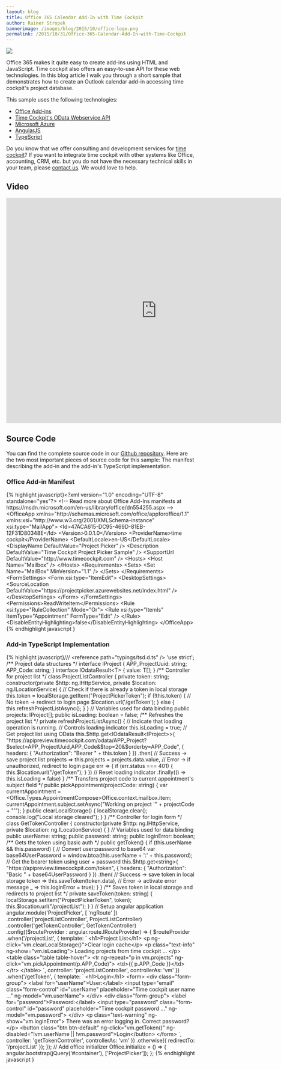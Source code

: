 ```yaml
---
layout: blog
title: Office 365 Calendar Add-In with Time Cockpit
author: Rainer Stropek
bannerimage: /images/blog/2015/10/office-logo.png
permalink: /2015/10/31/Office-365-Calendar-Add-In-with-Time-Cockpit
---
```


<p xmlns="http://www.w3.org/1999/xhtml">
  <img src="{{site.baseurl}}/images/blog/2015/10/office365-addin-timecockpit.png" />
</p><p xmlns="http://www.w3.org/1999/xhtml">Office 365 makes it quite easy to create add-ins using HTML and JavaScript. Time cockpit also offers an easy-to-use API for these web technologies. In this blog article I walk you through a short sample that demonstrates how to create an Outlook calendar add-in accessing time cockpit's project database.</p><p xmlns="http://www.w3.org/1999/xhtml">This sample uses the following technologies:</p><ul xmlns="http://www.w3.org/1999/xhtml">
  <li>
    <a href="https://msdn.microsoft.com/en-us/library/office/jj220060.aspx" target="_blank">Office Add-ins</a>
  </li>
  <li>
    <a href="https://help.timecockpit.com/?topic=html/5d6e34c5-3b08-4fa4-baa0-45eb707b6b78.htm" target="_blank">Time Cockpit's OData Webservice API</a>
  </li>
  <li>
    <a href="https://azure.microsoft.com/" target="_blank">Microsoft Azure</a>
  </li>
  <li>
    <a href="https://angularjs.org/" target="_blank">AngularJS</a>
  </li>
  <li>
    <a href="http://www.typescriptlang.org/" target="_blank">TypeScript</a>
  </li>
</ul><p class="showcase" xmlns="http://www.w3.org/1999/xhtml">Do you know that we offer consulting and development services for <a href="http://www.timecockpit.com" target="_blank">time cockpit</a>? If you want to integrate time cockpit with other systems like Office, accounting, CRM, etc. but you do not have the necessary technical skills in your team, please <a href="~/help-support/contact-us" target="_blank">contact us</a>. We would love to help.</p><h2 xmlns="http://www.w3.org/1999/xhtml">Video</h2><div class="videoWrapper" xmlns="http://www.w3.org/1999/xhtml">
  <iframe width="800" height="600" src="https://www.youtube.com/embed/bSmREYWGJvc?rel=0" frameborder="0" allowfullscreen="allowfullscreen"></iframe>
</div><h2 xmlns="http://www.w3.org/1999/xhtml">Source Code</h2><div xmlns="http://www.w3.org/1999/xhtml">You can find the complete source code in our <a href="https://github.com/software-architects/TimeCockpit.Scripts/tree/master/Timecockpit.AngularOutlookPlugin" target="_blank">Github repository</a>. Here are the two most important pieces of source code for this sample: The manifest describing the add-in and the add-in's TypeScript implementation.</div><h3 xmlns="http://www.w3.org/1999/xhtml">Office Add-in Manifest</h3><div xmlns="http://www.w3.org/1999/xhtml">
  {% highlight javascript}&lt;?xml version=&quot;1.0&quot; encoding=&quot;UTF-8&quot; standalone=&quot;yes&quot;?&gt;&#xD;&#xA;  &lt;!-- Read more about Office Add-Ins manifests at https://msdn.microsoft.com/en-us/library/office/dn554255.aspx --&gt;&#xD;&#xA;  &lt;OfficeApp xmlns=&quot;http://schemas.microsoft.com/office/appforoffice/1.1&quot; xmlns:xsi=&quot;http://www.w3.org/2001/XMLSchema-instance&quot; xsi:type=&quot;MailApp&quot;&gt;&#xD;&#xA;    &lt;Id&gt;47ACA615-DC95-469D-81EB-12F31D80348E&lt;/Id&gt;&#xD;&#xA;    &lt;Version&gt;0.0.1.0&lt;/Version&gt;&#xD;&#xA;    &lt;ProviderName&gt;time cockpit&lt;/ProviderName&gt;&#xD;&#xA;    &lt;DefaultLocale&gt;en-US&lt;/DefaultLocale&gt;&#xD;&#xA;    &lt;DisplayName DefaultValue=&quot;Project Picker&quot; /&gt;&#xD;&#xA;    &lt;Description DefaultValue=&quot;Time Cockpit Project Picker Sample&quot; /&gt;&#xD;&#xA;    &lt;SupportUrl DefaultValue=&quot;http://www.timecockpit.com&quot; /&gt;&#xD;&#xA;    &lt;Hosts&gt;&#xD;&#xA;      &lt;Host Name=&quot;Mailbox&quot; /&gt;&#xD;&#xA;    &lt;/Hosts&gt;&#xD;&#xA;    &lt;Requirements&gt;&#xD;&#xA;      &lt;Sets&gt;&#xD;&#xA;        &lt;Set Name=&quot;MailBox&quot; MinVersion=&quot;1.1&quot; /&gt;&#xD;&#xA;      &lt;/Sets&gt;&#xD;&#xA;    &lt;/Requirements&gt;&#xD;&#xA;    &lt;FormSettings&gt;&#xD;&#xA;      &lt;Form xsi:type=&quot;ItemEdit&quot;&gt;&#xD;&#xA;        &lt;DesktopSettings&gt;&#xD;&#xA;          &lt;SourceLocation DefaultValue=&quot;https://projectpicker.azurewebsites.net/index.html&quot; /&gt;&#xD;&#xA;        &lt;/DesktopSettings&gt;&#xD;&#xA;      &lt;/Form&gt;&#xD;&#xA;    &lt;/FormSettings&gt;&#xD;&#xA;    &lt;Permissions&gt;ReadWriteItem&lt;/Permissions&gt;&#xD;&#xA;    &lt;Rule xsi:type=&quot;RuleCollection&quot; Mode=&quot;Or&quot;&gt;&#xD;&#xA;      &lt;Rule xsi:type=&quot;ItemIs&quot; ItemType=&quot;Appointment&quot; FormType=&quot;Edit&quot; /&gt;&#xD;&#xA;    &lt;/Rule&gt;&#xD;&#xA;    &lt;DisableEntityHighlighting&gt;false&lt;/DisableEntityHighlighting&gt;&#xD;&#xA;  &lt;/OfficeApp&gt;{% endhighlight javascript }
</div><h3 xmlns="http://www.w3.org/1999/xhtml">Add-in TypeScript Implementation</h3><div xmlns="http://www.w3.org/1999/xhtml">
  {% highlight javascript}/// &lt;reference path=&quot;typings/tsd.d.ts&quot; /&gt;&#xD;&#xA;&#xD;&#xA;'use strict';&#xD;&#xA;&#xD;&#xA;/** Project data structures */&#xD;&#xA;interface IProject {&#xD;&#xA;&#x9;APP_ProjectUuid: string;&#xD;&#xA;&#x9;APP_Code: string;&#xD;&#xA;}&#xD;&#xA;interface IOdataResult&lt;T&gt; {&#xD;&#xA;&#x9;value: T[];&#xD;&#xA;}&#xD;&#xA;&#xD;&#xA;/** Controller for project list */&#xD;&#xA;class ProjectListController {&#xD;&#xA;&#x9;private token: string;&#xD;&#xA;&#xD;&#xA;&#x9;constructor(private $http: ng.IHttpService, private $location: ng.ILocationService) {&#xD;&#xA;&#x9;&#x9;// Check if there is already a token in local storage&#xD;&#xA;&#x9;&#x9;this.token = localStorage.getItem(&quot;ProjectPickerToken&quot;);&#xD;&#xA;&#x9;&#x9;if (!this.token) {&#xD;&#xA;&#x9;&#x9;&#x9;// No token -&gt; redirect to login page&#xD;&#xA;&#x9;&#x9;&#x9;$location.url('/getToken');&#xD;&#xA;&#x9;&#x9;} else {&#xD;&#xA;&#x9;&#x9;&#x9;this.refreshProjectListAsync();&#xD;&#xA;&#x9;&#x9;}&#xD;&#xA;&#x9;}&#xD;&#xA;&#xD;&#xA;&#x9;// Variables used for data binding&#x9;&#xD;&#xA;&#x9;public projects: IProject[];&#xD;&#xA;&#x9;public isLoading: boolean = false;&#xD;&#xA;&#x9;&#xD;&#xA;&#x9;/** Refreshes the project list */&#xD;&#xA;&#x9;private refreshProjectListAsync() {&#xD;&#xA;&#x9;&#x9;// Indicate that loading operation is running.&#xD;&#xA;&#x9;&#x9;// Controls loading indicator&#xD;&#xA;&#x9;&#x9;this.isLoading = true;&#xD;&#xA;&#x9;&#x9;&#xD;&#xA;&#x9;&#x9;// Get project list using OData&#xD;&#xA;&#x9;&#x9;this.$http.get&lt;IOdataResult&lt;IProject&gt;&gt;(&#xD;&#xA;&#x9;&#x9;&#x9;&quot;https://apipreview.timecockpit.com/odata/APP_Project?$select=APP_ProjectUuid,APP_Code&amp;$top=20&amp;$orderby=APP_Code&quot;,&#xD;&#xA;&#x9;&#x9;&#x9;{ headers: { &quot;Authorization&quot;: &quot;Bearer &quot; + this.token } })&#xD;&#xA;&#x9;&#x9;&#x9;.then(&#xD;&#xA;&#x9;&#x9;&#x9;&#x9;// Success -&gt; save project list&#xD;&#xA;&#x9;&#x9;&#x9;&#x9;projects =&gt; this.projects = projects.data.value,&#xD;&#xA;&#x9;&#x9;&#x9;&#x9;// Error -&gt; if unauthorized, redirect to login page&#xD;&#xA;&#x9;&#x9;&#x9;&#x9;err =&gt; { if (err.status === 401) { this.$location.url(&quot;/getToken&quot;); } })&#xD;&#xA;&#x9;&#x9;&#x9;// Reset loading indicator&#xD;&#xA;&#x9;&#x9;&#x9;.finally(() =&gt; this.isLoading = false)&#xD;&#xA;&#x9;}&#xD;&#xA;&#x9;&#xD;&#xA;&#x9;/** Transfers project code to current appointment's subject field */&#xD;&#xA;&#x9;public pickAppointment(projectCode: string) {&#xD;&#xA;&#x9;&#x9;var currentAppointment = &lt;Office.Types.AppointmentCompose&gt;Office.context.mailbox.item;&#xD;&#xA;&#x9;&#x9;currentAppointment.subject.setAsync(&quot;Working on project '&quot; + projectCode + &quot;'&quot;);&#xD;&#xA;&#x9;}&#xD;&#xA;&#x9;&#xD;&#xA;&#x9;public clearLocalStorage() {&#xD;&#xA;&#x9;&#x9;localStorage.clear();&#xD;&#xA;&#x9;&#x9;console.log(&quot;Local storage cleared&quot;);&#xD;&#xA;&#x9;}&#xD;&#xA;}&#xD;&#xA;&#xD;&#xA;/** Controller for login form */&#xD;&#xA;class GetTokenController {&#xD;&#xA;&#x9;constructor(private $http: ng.IHttpService, private $location: ng.ILocationService) {&#xD;&#xA;&#x9;}&#xD;&#xA;&#x9;&#xD;&#xA;&#x9;// Variables used for data binding&#x9;&#xD;&#xA;&#x9;public userName: string;&#xD;&#xA;&#x9;public password: string;&#xD;&#xA;&#x9;public loginError: boolean;&#xD;&#xA;&#x9;&#xD;&#xA;&#x9;/** Gets the token using basic auth */&#xD;&#xA;&#x9;public getToken() {&#xD;&#xA;&#x9;&#x9;if (this.userName &amp;&amp; this.password) {&#xD;&#xA;&#x9;&#x9;&#x9;// Convert user:password to base64&#xD;&#xA;&#x9;&#x9;&#x9;var base64UserPassword = window.btoa(this.userName + ':' + this.password);&#xD;&#xA;&#x9;&#x9;&#x9;&#xD;&#xA;&#x9;&#x9;&#x9;// Get the bearer token using user + password&#xD;&#xA;&#x9;&#x9;&#x9;this.$http.get&lt;string&gt;(&#xD;&#xA;&#x9;&#x9;&#x9;&#x9;&quot;https://apipreview.timecockpit.com/token&quot;, &#xD;&#xA;&#x9;&#x9;&#x9;&#x9;{ headers: { &quot;Authorization&quot;: &quot;Basic &quot; + base64UserPassword } })&#xD;&#xA;&#x9;&#x9;&#x9;&#x9;.then(&#xD;&#xA;&#x9;&#x9;&#x9;&#x9;&#x9;// Success -&gt; save token in local storage&#xD;&#xA;&#x9;&#x9;&#x9;&#x9;&#x9;token =&gt; this.saveToken(token.data), &#xD;&#xA;&#x9;&#x9;&#x9;&#x9;&#x9;// Error -&gt; activate error message&#xD;&#xA;&#x9;&#x9;&#x9;&#x9;&#x9;_ =&gt; this.loginError = true);&#xD;&#xA;&#x9;&#x9;}&#xD;&#xA;&#x9;}&#xD;&#xA;&#x9;&#xD;&#xA;&#x9;/** Saves token in local storage and redirects to project list */&#xD;&#xA;&#x9;private saveToken(token: string) {&#xD;&#xA;&#x9;&#x9;localStorage.setItem(&quot;ProjectPickerToken&quot;, token);&#xD;&#xA;&#x9;&#x9;this.$location.url(&quot;/projectList&quot;);&#xD;&#xA;&#x9;}&#xD;&#xA;}&#xD;&#xA;&#xD;&#xA;// Setup angular application&#xD;&#xA;angular.module('ProjectPicker', [ 'ngRoute' ])&#xD;&#xA;&#x9;.controller('projectListController', ProjectListController)&#xD;&#xA;&#x9;.controller('getTokenController', GetTokenController)&#xD;&#xA;&#x9;.config(($routeProvider : angular.route.IRouteProvider) =&gt; {&#xD;&#xA;&#x9;&#x9;$routeProvider&#xD;&#xA;&#x9;&#x9;&#x9;.when('/projectList', { &#xD;&#xA;&#x9;&#x9;&#x9;&#x9;template: `&#xD;&#xA;&#x9;&#x9;&#x9;&#x9;&lt;h1&gt;Project List&lt;/h1&gt;&#xD;&#xA;&#x9;&#x9;&#x9;&#x9;&lt;p ng-click=&quot;vm.clearLocalStorage()&quot;&gt;Clear login cache&lt;/p&gt;&#xD;&#xA;&#x9;&#x9;&#x9;&#x9;&lt;p class=&quot;text-info&quot; ng-show=&quot;vm.isLoading&quot;&gt;&#xD;&#xA;&#x9;&#x9;&#x9;&#x9;&#x9;Loading projects from time cockpit ...&#xD;&#xA;&#x9;&#x9;&#x9;&#x9;&lt;/p&gt;&#xD;&#xA;&#x9;&#x9;&#x9;&#x9;&lt;table class=&quot;table table-hover&quot;&gt;&#xD;&#xA;&#x9;&#x9;&#x9;&#x9;&#x9;&lt;tr ng-repeat=&quot;p in vm.projects&quot;&#xD;&#xA;&#x9;&#x9;&#x9;&#x9;&#x9;    ng-click=&quot;vm.pickAppointment(p.APP_Code)&quot;&gt;&#xD;&#xA;&#x9;&#x9;&#x9;&#x9;&#x9;&#x9;&lt;td&gt;{{ p.APP_Code }}&lt;/td&gt;&#xD;&#xA;&#x9;&#x9;&#x9;&#x9;&#x9;&lt;/tr&gt;&#xD;&#xA;&#x9;&#x9;&#x9;&#x9;&lt;/table&gt;&#xD;&#xA;&#x9;&#x9;&#x9;&#x9;`,&#xD;&#xA;&#x9;&#x9;&#x9;&#x9;controller: 'projectListController',&#xD;&#xA;&#x9;&#x9;&#x9;&#x9;controllerAs: 'vm'&#xD;&#xA;&#x9;&#x9;&#x9;})&#xD;&#xA;&#x9;&#x9;&#x9;.when('/getToken', { &#xD;&#xA;&#x9;&#x9;&#x9;&#x9;template: `&#xD;&#xA;&#x9;&#x9;&#x9;&#x9;&lt;h1&gt;Login&lt;/h1&gt;&#xD;&#xA;&#x9;&#x9;&#x9;&#x9;&lt;form&gt;&#xD;&#xA;&#x9;&#x9;&#x9;&#x9;&#x9;&lt;div class=&quot;form-group&quot;&gt;&#xD;&#xA;&#x9;&#x9;&#x9;&#x9;&#x9;&#x9;&lt;label for=&quot;userName&quot;&gt;User:&lt;/label&gt;&#xD;&#xA;&#x9;&#x9;&#x9;&#x9;&#x9;&#x9;&lt;input type=&quot;email&quot; class=&quot;form-control&quot; id=&quot;userName&quot; &#xD;&#xA;&#x9;&#x9;&#x9;&#x9;&#x9;&#x9;       placeholder=&quot;Time cockpit user name ...&quot;&#xD;&#xA;&#x9;&#x9;&#x9;&#x9;&#x9;&#x9;&#x9;   ng-model=&quot;vm.userName&quot;&gt;&#xD;&#xA;&#x9;&#x9;&#x9;&#x9;&#x9;&lt;/div&gt;&#xD;&#xA;&#x9;&#x9;&#x9;&#x9;&#x9;&lt;div class=&quot;form-group&quot;&gt;&#xD;&#xA;&#x9;&#x9;&#x9;&#x9;&#x9;&#x9;&lt;label for=&quot;password&quot;&gt;Password:&lt;/label&gt;&#xD;&#xA;&#x9;&#x9;&#x9;&#x9;&#x9;&#x9;&lt;input type=&quot;password&quot; class=&quot;form-control&quot; id=&quot;password&quot; &#xD;&#xA;&#x9;&#x9;&#x9;&#x9;&#x9;&#x9;       placeholder=&quot;Time cockpit password ...&quot;&#xD;&#xA;&#x9;&#x9;&#x9;&#x9;&#x9;&#x9;&#x9;   ng-model=&quot;vm.password&quot;&gt;&#xD;&#xA;&#x9;&#x9;&#x9;&#x9;&#x9;&lt;/div&gt;&#xD;&#xA;&#x9;&#x9;&#x9;&#x9;&#x9;&lt;p class=&quot;text-warning&quot; ng-show=&quot;vm.loginError&quot;&gt;&#xD;&#xA;&#x9;&#x9;&#x9;&#x9;&#x9;&#x9;There was an error logging in. Correct password?&#xD;&#xA;&#x9;&#x9;&#x9;&#x9;&#x9;&lt;/p&gt;&#xD;&#xA;&#x9;&#x9;&#x9;&#x9;&#x9;&lt;button class=&quot;btn btn-default&quot; ng-click=&quot;vm.getToken()&quot;&#xD;&#xA;&#x9;&#x9;&#x9;&#x9;&#x9;&#x9;    ng-disabled=&quot;!vm.userName || !vm.password&quot;&gt;Login&lt;/button&gt;&#xD;&#xA;&#x9;&#x9;&#x9;&#x9;&lt;/form&gt;&#xD;&#xA;&#x9;&#x9;&#x9;&#x9;`,&#xD;&#xA;&#x9;&#x9;&#x9;&#x9;controller: 'getTokenController',&#xD;&#xA;&#x9;&#x9;&#x9;&#x9;controllerAs: 'vm'&#xD;&#xA;&#x9;&#x9;&#x9;})&#xD;&#xA;&#x9;&#x9;&#x9;.otherwise({ redirectTo: '/projectList' });&#xD;&#xA;&#x9;});&#xD;&#xA;&#xD;&#xA;&#x9;// Add office initializer&#xD;&#xA;&#x9;Office.initialize = () =&gt; {&#xD;&#xA;&#x9;&#x9;angular.bootstrap(jQuery('#container'), ['ProjectPicker']);&#xD;&#xA;&#x9;};&#xD;&#xA;{% endhighlight javascript }
</div>